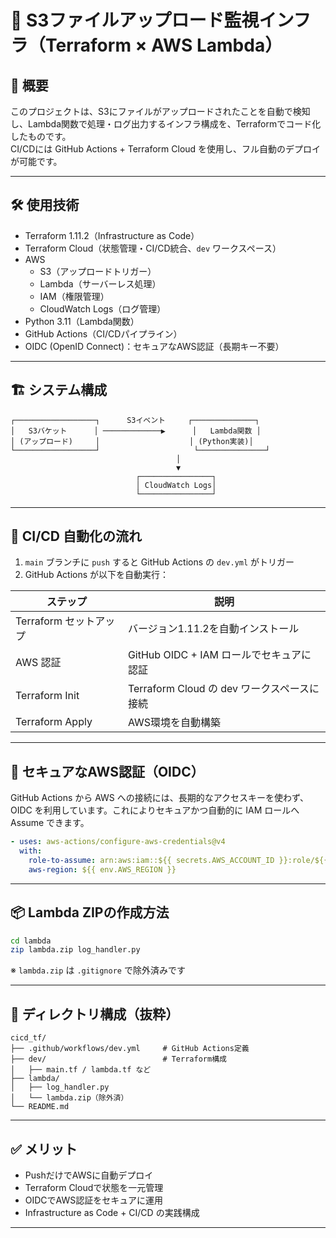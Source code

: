 # 🚀 S3ファイルアップロード監視インフラ（Terraform × AWS Lambda）

## 📝 概要

このプロジェクトは、S3にファイルがアップロードされたことを自動で検知し、Lambda関数で処理・ログ出力するインフラ構成を、Terraformでコード化したものです。  
CI/CDには GitHub Actions + Terraform Cloud を使用し、フル自動のデプロイが可能です。

---

## 🛠 使用技術

- Terraform 1.11.2（Infrastructure as Code）
- Terraform Cloud（状態管理・CI/CD統合、`dev` ワークスペース）
- AWS
  - S3（アップロードトリガー）
  - Lambda（サーバーレス処理）
  - IAM（権限管理）
  - CloudWatch Logs（ログ管理）
- Python 3.11（Lambda関数）
- GitHub Actions（CI/CDパイプライン）
- OIDC (OpenID Connect)：セキュアなAWS認証（長期キー不要）

---

## 🏗 システム構成

```
┌──────────────────┐      S3イベント     ┌──────────────┐
│   S3バケット      │ ─────────────▶      │   Lambda関数 │
│ (アップロード)     │                    │ (Python実装)│
└──────────────────┘                     └───────────────┘
                                     │
                                     ▼
                            ┌────────────────┐
                            │ CloudWatch Logs│
                            └────────────────┘
```

---

## 🔁 CI/CD 自動化の流れ

1. `main` ブランチに `push` すると GitHub Actions の `dev.yml` がトリガー
2. GitHub Actions が以下を自動実行：

| ステップ               | 説明                                        |
|------------------------|---------------------------------------------|
| Terraform セットアップ | バージョン1.11.2を自動インストール         |
| AWS 認証               | GitHub OIDC + IAM ロールでセキュアに認証   |
| Terraform Init         | Terraform Cloud の dev ワークスペースに接続 |
| Terraform Apply        | AWS環境を自動構築                           |

---

## 🔐 セキュアなAWS認証（OIDC）

GitHub Actions から AWS への接続には、長期的なアクセスキーを使わず、OIDC を利用しています。これによりセキュアかつ自動的に IAM ロールへ Assume できます。

```yaml
- uses: aws-actions/configure-aws-credentials@v4
  with:
    role-to-assume: arn:aws:iam::${{ secrets.AWS_ACCOUNT_ID }}:role/${{ env.AWS_ROLE_NAME }}
    aws-region: ${{ env.AWS_REGION }}
```

---

## 📦 Lambda ZIPの作成方法

```bash
cd lambda
zip lambda.zip log_handler.py
```

※ `lambda.zip` は `.gitignore` で除外済みです

---

## 📂 ディレクトリ構成（抜粋）

```
cicd_tf/
├── .github/workflows/dev.yml     # GitHub Actions定義
├── dev/                          # Terraform構成
│   ├── main.tf / lambda.tf など
├── lambda/
│   ├── log_handler.py
│   └── lambda.zip（除外済）
└── README.md
```

---

## ✅ メリット

- PushだけでAWSに自動デプロイ
- Terraform Cloudで状態を一元管理
- OIDCでAWS認証をセキュアに運用
- Infrastructure as Code + CI/CD の実践構成

---


